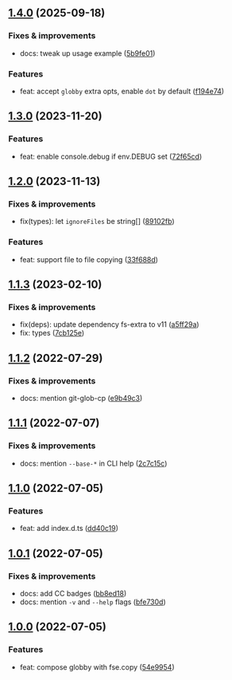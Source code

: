 ## [1.4.0](https://github.com/antongolub/globby-cp/compare/v1.3.0...v1.4.0) (2025-09-18)

### Fixes & improvements
* docs: tweak up usage example ([5b9fe01](https://github.com/antongolub/globby-cp/commit/5b9fe01cb81ea1f8025875ba4ac78443f3123b23))

### Features
* feat: accept `globby` extra opts, enable `dot` by default ([f194e74](https://github.com/antongolub/globby-cp/commit/f194e74c0286b85c77e6ae615ad50becb74dc34e))

## [1.3.0](https://github.com/antongolub/globby-cp/compare/v1.2.0...v1.3.0) (2023-11-20)

### Features
* feat: enable console.debug if env.DEBUG set ([72f65cd](https://github.com/antongolub/globby-cp/commit/72f65cd54ce3ba15a51d52b62140363d4c69ec41))

## [1.2.0](https://github.com/antongolub/globby-cp/compare/v1.1.3...v1.2.0) (2023-11-13)

### Fixes & improvements
* fix(types): let `ignoreFiles` be string[] ([89102fb](https://github.com/antongolub/globby-cp/commit/89102fbc2cab19558717fcec4d0e8294658c0ebf))

### Features
* feat: support file to file copying ([33f688d](https://github.com/antongolub/globby-cp/commit/33f688dc4c38336a0e00eac3207333b9158954cd))

## [1.1.3](https://github.com/antongolub/globby-cp/compare/v1.1.2...v1.1.3) (2023-02-10)

### Fixes & improvements
* fix(deps): update dependency fs-extra to v11 ([a5ff29a](https://github.com/antongolub/globby-cp/commit/a5ff29af1f8456b801ff9a49c9fa91c9a0f66b65))
* fix: types ([7cb125e](https://github.com/antongolub/globby-cp/commit/7cb125e2193c8d557f091d2803deb13f4b42844f))

## [1.1.2](https://github.com/antongolub/globby-cp/compare/v1.1.1...v1.1.2) (2022-07-29)

### Fixes & improvements
* docs: mention git-glob-cp ([e9b49c3](https://github.com/antongolub/globby-cp/commit/e9b49c30cec62ee3798a8c644052248d5d65d999))

## [1.1.1](https://github.com/antongolub/globby-cp/compare/v1.1.0...v1.1.1) (2022-07-07)

### Fixes & improvements
* docs: mention `--base-*` in CLI help ([2c7c15c](https://github.com/antongolub/globby-cp/commit/2c7c15ca89985196b3378dbfa68b8e55ccfe2f5a))

## [1.1.0](https://github.com/antongolub/globby-cp/compare/v1.0.1...v1.1.0) (2022-07-05)

### Features
* feat: add index.d.ts ([dd40c19](https://github.com/antongolub/globby-cp/commit/dd40c19128a910cf332725b32aa86514d97cbd06))

## [1.0.1](https://github.com/antongolub/globby-cp/compare/v1.0.0...v1.0.1) (2022-07-05)

### Fixes & improvements
* docs: add CC badges ([bb8ed18](https://github.com/antongolub/globby-cp/commit/bb8ed1810c30363bf2e6c432cc4bd158f07d4cb3))
* docs: mention `-v` and `--help` flags ([bfe730d](https://github.com/antongolub/globby-cp/commit/bfe730dcc4abc4e0eae1646cfc25664dd4bd5d24))

## [1.0.0](https://github.com/antongolub/globby-cp/compare/undefined...v1.0.0) (2022-07-05)

### Features
* feat: compose globby with fse.copy ([54e9954](https://github.com/antongolub/globby-cp/commit/54e99546e3806def1e8128c4bf8d337cbc2ae96a))
